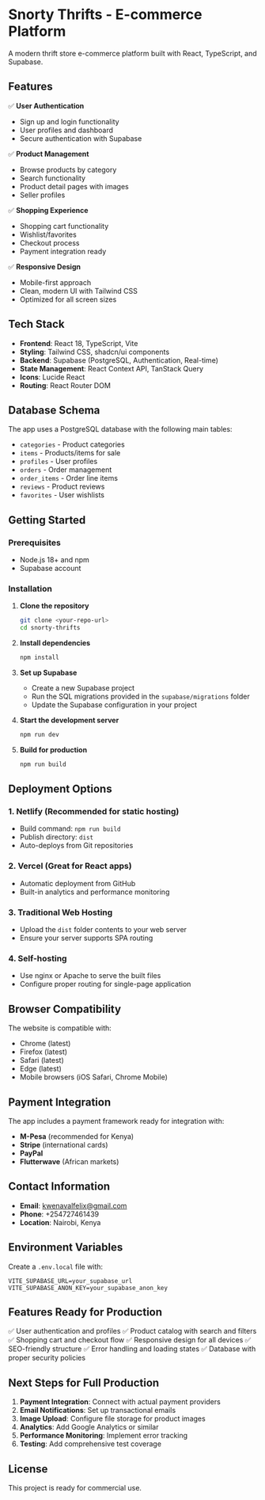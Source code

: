 
# Snorty Thrifts - E-commerce Platform

A modern thrift store e-commerce platform built with React, TypeScript, and Supabase.

## Features

✅ **User Authentication**
- Sign up and login functionality
- User profiles and dashboard
- Secure authentication with Supabase

✅ **Product Management**
- Browse products by category
- Search functionality
- Product detail pages with images
- Seller profiles

✅ **Shopping Experience**
- Shopping cart functionality
- Wishlist/favorites
- Checkout process
- Payment integration ready

✅ **Responsive Design**
- Mobile-first approach
- Clean, modern UI with Tailwind CSS
- Optimized for all screen sizes

## Tech Stack

- **Frontend**: React 18, TypeScript, Vite
- **Styling**: Tailwind CSS, shadcn/ui components
- **Backend**: Supabase (PostgreSQL, Authentication, Real-time)
- **State Management**: React Context API, TanStack Query
- **Icons**: Lucide React
- **Routing**: React Router DOM

## Database Schema

The app uses a PostgreSQL database with the following main tables:
- `categories` - Product categories
- `items` - Products/items for sale
- `profiles` - User profiles
- `orders` - Order management
- `order_items` - Order line items
- `reviews` - Product reviews
- `favorites` - User wishlists

## Getting Started

### Prerequisites
- Node.js 18+ and npm
- Supabase account

### Installation

1. **Clone the repository**
   ```bash
   git clone <your-repo-url>
   cd snorty-thrifts
   ```

2. **Install dependencies**
   ```bash
   npm install
   ```

3. **Set up Supabase**
   - Create a new Supabase project
   - Run the SQL migrations provided in the `supabase/migrations` folder
   - Update the Supabase configuration in your project

4. **Start the development server**
   ```bash
   npm run dev
   ```

5. **Build for production**
   ```bash
   npm run build
   ```

## Deployment Options

### 1. **Netlify** (Recommended for static hosting)
- Build command: `npm run build`
- Publish directory: `dist`
- Auto-deploys from Git repositories

### 2. **Vercel** (Great for React apps)
- Automatic deployment from GitHub
- Built-in analytics and performance monitoring

### 3. **Traditional Web Hosting**
- Upload the `dist` folder contents to your web server
- Ensure your server supports SPA routing

### 4. **Self-hosting**
- Use nginx or Apache to serve the built files
- Configure proper routing for single-page application

## Browser Compatibility

The website is compatible with:
- Chrome (latest)
- Firefox (latest)
- Safari (latest)
- Edge (latest)
- Mobile browsers (iOS Safari, Chrome Mobile)

## Payment Integration

The app includes a payment framework ready for integration with:
- **M-Pesa** (recommended for Kenya)
- **Stripe** (international cards)
- **PayPal**
- **Flutterwave** (African markets)

## Contact Information

- **Email**: kwenavalfelix@gmail.com
- **Phone**: +254727461439
- **Location**: Nairobi, Kenya

## Environment Variables

Create a `.env.local` file with:
```env
VITE_SUPABASE_URL=your_supabase_url
VITE_SUPABASE_ANON_KEY=your_supabase_anon_key
```

## Features Ready for Production

✅ User authentication and profiles
✅ Product catalog with search and filters
✅ Shopping cart and checkout flow
✅ Responsive design for all devices
✅ SEO-friendly structure
✅ Error handling and loading states
✅ Database with proper security policies

## Next Steps for Full Production

1. **Payment Integration**: Connect with actual payment providers
2. **Email Notifications**: Set up transactional emails
3. **Image Upload**: Configure file storage for product images
4. **Analytics**: Add Google Analytics or similar
5. **Performance Monitoring**: Implement error tracking
6. **Testing**: Add comprehensive test coverage

## License

This project is ready for commercial use.
